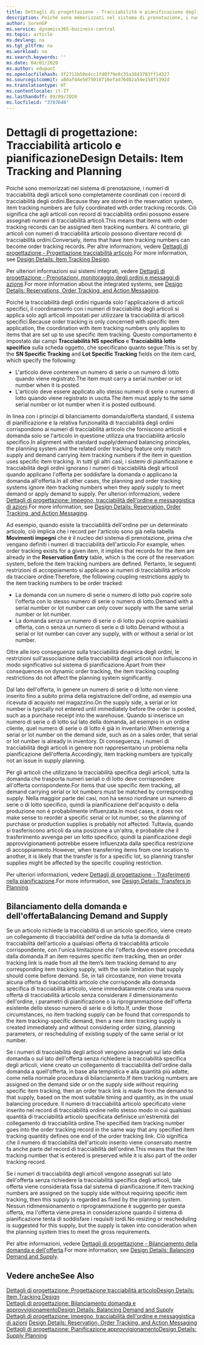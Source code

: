 ```yaml
---
title: Dettagli di progettazione - Tracciabilità e pianificazione degli articoli | Microsoft Docs
description: Poiché sono memorizzati nel sistema di prenotazione, i numeri di tracciabilità degli articoli sono completamente coordinati con i record di tracciabilità degli ordini.
author: SorenGP
ms.service: dynamics365-business-central
ms.topic: article
ms.devlang: na
ms.tgt_pltfrm: na
ms.workload: na
ms.search.keywords: ''
ms.date: 04/01/2020
ms.author: edupont
ms.openlocfilehash: 3f2711b50e4cc1fd0f79e8c35a3843783ff14327
ms.sourcegitcommit: a80afd4e5075018716efad76d82a54e158f1392d
ms.translationtype: HT
ms.contentlocale: it-IT
ms.lasthandoff: 09/09/2020
ms.locfileid: "3787648"
---
```

# <a name="design-details-item-tracking-and-planning"></a><span data-ttu-id="37d5e-103">Dettagli di progettazione: Tracciabilità articolo e pianificazione</span><span class="sxs-lookup"><span data-stu-id="37d5e-103">Design Details: Item Tracking and Planning</span></span>
<span data-ttu-id="37d5e-104">Poiché sono memorizzati nel sistema di prenotazione, i numeri di tracciabilità degli articoli sono completamente coordinati con i record di tracciabilità degli ordini.</span><span class="sxs-lookup"><span data-stu-id="37d5e-104">Because they are stored in the reservation system, item tracking numbers are fully coordinated with order tracking records.</span></span> <span data-ttu-id="37d5e-105">Ciò significa che agli articoli con record di tracciabilità ordini possono essere assegnati numeri di tracciabilità articoli.</span><span class="sxs-lookup"><span data-stu-id="37d5e-105">This means that items with order tracking records can be assigned item tracking numbers.</span></span> <span data-ttu-id="37d5e-106">Al contrario, gli articoli con numeri di tracciabilità articolo possono diventare record di tracciabilità ordini.</span><span class="sxs-lookup"><span data-stu-id="37d5e-106">Conversely, items that have item tracking numbers can become order tracking records.</span></span> <span data-ttu-id="37d5e-107">Per altre informazioni, vedere [Dettagli di progettazione - Progettazione tracciabilità articolo](design-details-item-tracking-design.md).</span><span class="sxs-lookup"><span data-stu-id="37d5e-107">For more information, see [Design Details: Item Tracking Design](design-details-item-tracking-design.md).</span></span>

<span data-ttu-id="37d5e-108">Per ulteriori informazioni sui sistemi integrati, vedere [Dettagli di progettazione - Prenotazioni, monitoraggio degli ordini e messaggi di azione](design-details-reservation-order-tracking-and-action-messaging.md).</span><span class="sxs-lookup"><span data-stu-id="37d5e-108">For more information about the integrated systems, see [Design Details: Reservations, Order Tracking, and Action Messaging](design-details-reservation-order-tracking-and-action-messaging.md).</span></span>

<span data-ttu-id="37d5e-109">Poiché la tracciabilità degli ordini riguarda solo l'applicazione di articoli specifici, il coordinamento con i numeri di tracciabilità degli articoli si applica solo agli articoli impostati per utilizzare la tracciabilità di articoli specifici.</span><span class="sxs-lookup"><span data-stu-id="37d5e-109">Because order tracking is only concerned with specific item application, the coordination with item tracking numbers only applies to items that are set up to use specific item tracking.</span></span> <span data-ttu-id="37d5e-110">Questo comportamento è impostato dai campi **Tracciabilità NS specifico** e **Tracciabilità lotto specifico** sulla scheda oggetto, che specificano quanto segue:</span><span class="sxs-lookup"><span data-stu-id="37d5e-110">This is set by the **SN Specific Tracking** and **Lot Specific Tracking** fields on the item card, which specify the following:</span></span>

- <span data-ttu-id="37d5e-111">L'articolo deve contenere un numero di serie o un numero di lotto quando viene registrato.</span><span class="sxs-lookup"><span data-stu-id="37d5e-111">The item must carry a serial number or lot number when it is posted.</span></span>
- <span data-ttu-id="37d5e-112">L'articolo deve essere applicato allo stesso numero di serie o numero di lotto quando viene registrato in uscita.</span><span class="sxs-lookup"><span data-stu-id="37d5e-112">The item must apply to the same serial number or lot number when it is posted outbound.</span></span>

<span data-ttu-id="37d5e-113">In linea con i principi di bilanciamento domanda/offerta standard, il sistema di pianificazione e la relativa funzionalità di tracciabilità degli ordini corrispondono ai numeri di tracciabilità articolo che forniscono articoli e domanda solo se l'articolo in questione utilizza una tracciabilità articolo specifico.</span><span class="sxs-lookup"><span data-stu-id="37d5e-113">In alignment with standard supply/demand balancing principles, the planning system and the related order tracking feature only match supply and demand carrying item tracking numbers if the item in question uses specific item tracking.</span></span> <span data-ttu-id="37d5e-114">In tutti gli altri casi, i sistemi di pianificazione e tracciabilità degli ordini ignorano i numeri di tracciabilità degli articoli quando applicano l'offerta per soddisfare la domanda o applicano la domanda all'offerta.</span><span class="sxs-lookup"><span data-stu-id="37d5e-114">In all other cases, the planning and order tracking systems ignore item tracking numbers when they apply supply to meet demand or apply demand to supply.</span></span> <span data-ttu-id="37d5e-115">Per ulteriori informazioni, vedere [Dettagli di progettazione: Impegno, tracciabilità dell'ordine e messaggistica di azioni](design-details-reservation-order-tracking-and-action-messaging.md).</span><span class="sxs-lookup"><span data-stu-id="37d5e-115">For more information, see [Design Details: Reservation, Order Tracking, and Action Messaging](design-details-reservation-order-tracking-and-action-messaging.md).</span></span>

<span data-ttu-id="37d5e-116">Ad esempio, quando esiste la tracciabilità dell'ordine per un determinato articolo, ciò implica che i record per l'articolo sono già nella tabella **Movimenti impegni** che è il nucleo del sistema di prenotazione, prima che vengano definiti i numeri di tracciabilità dell'articolo.</span><span class="sxs-lookup"><span data-stu-id="37d5e-116">For example, when order tracking exists for a given item, it implies that records for the item are already in the **Reservation Entry** table, which is the core of the reservation system, before the item tracking numbers are defined.</span></span> <span data-ttu-id="37d5e-117">Pertanto, le seguenti restrizioni di accoppiamento si applicano ai numeri di tracciabilità articolo da tracciare ordine:</span><span class="sxs-lookup"><span data-stu-id="37d5e-117">Therefore, the following coupling restrictions apply to the item tracking numbers to be order tracked:</span></span>

- <span data-ttu-id="37d5e-118">La domanda con un numero di serie o numero di lotto può coprire solo l'offerta con lo stesso numero di serie o numero di lotto.</span><span class="sxs-lookup"><span data-stu-id="37d5e-118">Demand with a serial number or lot number can only cover supply with the same serial number or lot number.</span></span>
- <span data-ttu-id="37d5e-119">La domanda senza un numero di serie o di lotto può coprire qualsiasi offerta, con o senza un numero di serie o di lotto.</span><span class="sxs-lookup"><span data-stu-id="37d5e-119">Demand without a serial or lot number can cover any supply, with or without a serial or lot number.</span></span>

<span data-ttu-id="37d5e-120">Oltre alle loro conseguenze sulla tracciabilità dinamica degli ordini, le restrizioni sull'associazione della tracciabilità degli articoli non influiscono in modo significativo sul sistema di pianificazione.</span><span class="sxs-lookup"><span data-stu-id="37d5e-120">Apart from their consequences on dynamic order tracking, the item tracking coupling restrictions do not affect the planning system significantly.</span></span>

<span data-ttu-id="37d5e-121">Dal lato dell'offerta, in genere un numero di serie o di lotto non viene inserito fino a subito prima della registrazione dell'ordine, ad esempio una ricevuta di acquisto nel magazzino.</span><span class="sxs-lookup"><span data-stu-id="37d5e-121">On the supply side, a serial or lot number is typically not entered until immediately before the order is posted, such as a purchase receipt into the warehouse.</span></span> <span data-ttu-id="37d5e-122">Quando si inserisce un numero di serie o di lotto sul lato della domanda, ad esempio in un ordine cliente, quel numero di serie o di lotto è già in inventario.</span><span class="sxs-lookup"><span data-stu-id="37d5e-122">When entering a serial or lot number on the demand side, such as on a sales order, that serial or lot number is already in inventory.</span></span> <span data-ttu-id="37d5e-123">Di conseguenza, i numeri di tracciabilità degli articoli in genere non rappresentano un problema nella pianificazione dell'offerta.</span><span class="sxs-lookup"><span data-stu-id="37d5e-123">Accordingly, item tracking numbers are typically not an issue in supply planning.</span></span>

<span data-ttu-id="37d5e-124">Per gli articoli che utilizzano la tracciabilità specifica degli articoli, tutta la domanda che trasporta numeri seriali o di lotto deve corrispondere all'offerta corrispondente.</span><span class="sxs-lookup"><span data-stu-id="37d5e-124">For items that use specific item tracking, all demand carrying serial or lot numbers must be matched by corresponding supply.</span></span> <span data-ttu-id="37d5e-125">Nella maggior parte dei casi, non ha senso riordinare un numero di serie o di lotto specifico, quindi la pianificazione dell'acquisto o della produzione non è probabilmente influenzata.</span><span class="sxs-lookup"><span data-stu-id="37d5e-125">In most cases, it does not make sense to reorder a specific serial or lot number, so the planning of purchase or production supplies is probably not affected.</span></span> <span data-ttu-id="37d5e-126">Tuttavia, quando si trasferiscono articoli da una posizione a un'altra, è probabile che il trasferimento avvenga per un lotto specifico, quindi la pianificazione degli approvvigionamenti potrebbe essere influenzata dalla specifica restrizione di accoppiamento.</span><span class="sxs-lookup"><span data-stu-id="37d5e-126">However, when transferring items from one location to another, it is likely that the transfer is for a specific lot, so planning transfer supplies might be affected by the specific coupling restriction.</span></span>

<span data-ttu-id="37d5e-127">Per ulteriori informazioni, vedere [Dettagli di progettazione - Trasferimenti nella pianificazione](design-details-transfers-in-planning.md).</span><span class="sxs-lookup"><span data-stu-id="37d5e-127">For more information, see [Design Details: Transfers in Planning](design-details-transfers-in-planning.md).</span></span>

## <a name="balancing-demand-and-supply"></a><span data-ttu-id="37d5e-128">Bilanciamento della domanda e dell'offerta</span><span class="sxs-lookup"><span data-stu-id="37d5e-128">Balancing Demand and Supply</span></span>
<span data-ttu-id="37d5e-129">Se un articolo richiede la tracciabilità di un articolo specifico, viene creato un collegamento di tracciabilità dell'ordine da tutta la domanda di tracciabilità dell'articolo a qualsiasi offerta di tracciabilità articolo corrispondente, con l'unica limitazione che l'offerta deve essere preceduta dalla domanda.</span><span class="sxs-lookup"><span data-stu-id="37d5e-129">If an item requires specific item tracking, then an order tracking link is made from all the item’s item tracking demand to any corresponding item tracking supply, with the sole limitation that supply should come before demand.</span></span> <span data-ttu-id="37d5e-130">Se, in tali circostanze, non viene trovata alcuna offerta di tracciabilità articolo che corrisponde alla domanda specifica di tracciabilità articolo, viene immediatamente creata una nuova offerta di tracciabilità articolo senza considerare il dimensionamento dell'ordine, i parametri di pianificazione o la riprogrammazione dell'offerta esistente dello stesso numero di serie o di lotto.</span><span class="sxs-lookup"><span data-stu-id="37d5e-130">If, under those circumstances, no item tracking supply can be found that corresponds to the item tracking-specific demand, then a new item tracking supply is created immediately and without considering order sizing, planning parameters, or rescheduling of existing supply of the same serial or lot number.</span></span>

<span data-ttu-id="37d5e-131">Se i numeri di tracciabilità degli articoli vengono assegnati sul lato della domanda o sul lato dell'offerta senza richiedere la tracciabilità specifica degli articoli, viene creato un collegamento di tracciabilità dell'ordine dalla domanda a quell'offerta, in base alla tempistica e alla quantità più adatte, come nella normale procedura di bilanciamento.</span><span class="sxs-lookup"><span data-stu-id="37d5e-131">If item tracking numbers are assigned on the demand side or on the supply side without requiring specific item tracking, then an order track link is made from the demand to that supply, based on the most suitable timing and quantity, as in the usual balancing procedure.</span></span> <span data-ttu-id="37d5e-132">Il numero di tracciabilità articolo specificato viene inserito nel record di tracciabilità ordine nello stesso modo in cui qualsiasi quantità di tracciabilità articolo specificata definisce un'estremità del collegamento di tracciabilità ordine.</span><span class="sxs-lookup"><span data-stu-id="37d5e-132">The specified item tracking number goes into the order tracking record in the same way that any specified item tracking quantity defines one end of the order tracking link.</span></span> <span data-ttu-id="37d5e-133">Ciò significa che il numero di tracciabilità dell'articolo inserito viene conservato mentre fa anche parte del record di tracciabilità dell'ordine.</span><span class="sxs-lookup"><span data-stu-id="37d5e-133">This means that the item tracking number that is entered is preserved while it is also part of the order tracking record.</span></span>

<span data-ttu-id="37d5e-134">Se i numeri di tracciabilità degli articoli vengono assegnati sul lato dell'offerta senza richiedere la tracciabilità specifica degli articoli, tale offerta viene considerata fissa dal sistema di pianificazione.</span><span class="sxs-lookup"><span data-stu-id="37d5e-134">If item tracking numbers are assigned on the supply side without requiring specific item tracking, then this supply is regarded as fixed by the planning system.</span></span> <span data-ttu-id="37d5e-135">Nessun ridimensionamento o riprogrammazione è suggerito per questa offerta, ma l'offerta viene presa in considerazione quando il sistema di pianificazione tenta di soddisfare i requisiti lordi.</span><span class="sxs-lookup"><span data-stu-id="37d5e-135">No resizing or rescheduling is suggested for this supply, but the supply is taken into consideration when the planning system tries to meet the gross requirements.</span></span>

<span data-ttu-id="37d5e-136">Per altre informazioni, vedere [Dettagli di progettazione - Bilanciamento della domanda e dell'offerta](design-details-balancing-demand-and-supply.md).</span><span class="sxs-lookup"><span data-stu-id="37d5e-136">For more information, see [Design Details: Balancing Demand and Supply](design-details-balancing-demand-and-supply.md).</span></span>  

## <a name="see-also"></a><span data-ttu-id="37d5e-137">Vedere anche</span><span class="sxs-lookup"><span data-stu-id="37d5e-137">See Also</span></span>  
[<span data-ttu-id="37d5e-138">Dettagli di progettazione: Progettazione tracciabilità articolo</span><span class="sxs-lookup"><span data-stu-id="37d5e-138">Design Details: Item Tracking Design</span></span>](design-details-item-tracking-design.md)  
[<span data-ttu-id="37d5e-139">Dettagli di progettazione: Bilanciamento domanda e approvvigionamento</span><span class="sxs-lookup"><span data-stu-id="37d5e-139">Design Details: Balancing Demand and Supply</span></span>](design-details-balancing-demand-and-supply.md)  
<span data-ttu-id="37d5e-140">[Dettagli di progettazione: Impegno, tracciabilità dell'ordine e messaggistica di azioni](design-details-reservation-order-tracking-and-action-messaging.md) </span><span class="sxs-lookup"><span data-stu-id="37d5e-140">[Design Details: Reservation, Order Tracking, and Action Messaging](design-details-reservation-order-tracking-and-action-messaging.md) </span></span>  
[<span data-ttu-id="37d5e-141">Dettagli di progettazione: Pianificazione approvvigionamento</span><span class="sxs-lookup"><span data-stu-id="37d5e-141">Design Details: Supply Planning</span></span>](design-details-supply-planning.md)  

